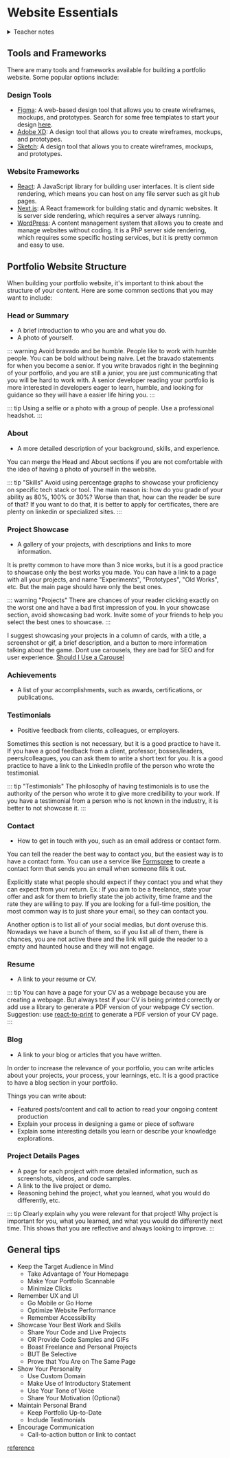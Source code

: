 # Website Essentials

<details>
<summary>Teacher notes</summary>
- Teach some design tools such as Figma, Adobe XD, or Sketch; Introduce the concept of wireframes and mockups; Teach about any website framework such as Next.js, React, or WordPress; Talk about how to host using gh-pages or any other hosting service; 
- In class activity teach them how to publish a simple website using gh-pages and react;
</details>

## Tools and Frameworks

There are many tools and frameworks available for building a portfolio website. Some popular options include:

### Design Tools

- [Figma](https://www.figma.com/): A web-based design tool that allows you to create wireframes, mockups, and
  prototypes. Search for some free templates to start your
  design [here](https://www.figma.com/community/portfolio-templates).
- [Adobe XD](https://www.adobe.com/products/xd.html): A design tool that allows you to create wireframes, mockups, and
  prototypes.
- [Sketch](https://www.sketch.com/): A design tool that allows you to create wireframes, mockups, and prototypes.

### Website Frameworks

- [React](https://reactjs.org/): A JavaScript library for building user interfaces. It is client side rendering, which
  means you can host on any file server such as git hub pages.
- [Next.js](https://nextjs.org/): A React framework for building static and dynamic websites. It is server side
  rendering, which requires a server always running.
- [WordPress](https://wordpress.org/): A content management system that allows you to create and manage websites without
  coding. It is a PhP server side rendering, which requires some specific hosting services, but it is pretty common and
  easy to use.

## Portfolio Website Structure

When building your portfolio website, it's important to think about the structure of your content. Here are some common
sections that you may want to include:

### Head or Summary

- A brief introduction to who you are and what you do.
- A photo of yourself.

::: warning
Avoid bravado and be humble. People like to work with humble people. You can be bold without being naive. Let the
bravado statements for when you become a senior. If you write bravados right in the beginning of your portfolio, and you
are still a junior, you are just communicating that you will be hard to work with. A senior developer reading your
portfolio is more interested in developers eager to learn, humble, and looking for guidance so they will have a easier
life hiring you.
:::

::: tip
Using a selfie or a photo with a group of people. Use a professional headshot.
:::

### About

- A more detailed description of your background, skills, and experience.

You can merge the Head and About sections if you are not comfortable with the idea of having a photo of yourself in the
website.

::: tip "Skills"
Avoid using percentage graphs to showcase your proficiency on specific tech stack or tool. The main reason is: how do
you grade of your ability as 80%, 100% or 30%? Worse than that, how can the reader be sure of that? If you want to do
that, it is better to apply for certificates, there are plenty on linkedin or specialized sites.
:::

### Project Showcase

- A gallery of your projects, with descriptions and links to more information.

It is pretty common to have more than 3 nice works, but it is a good practice to showcase only the best works you made.
You can have a link to a page with all your projects, and name "Experiments", "Prototypes", "Old Works", etc. But the
main page should have only the best ones.

::: warning "Projects"
There are chances of your reader clicking exactly on the worst one and have a bad first impression of you. In your
showcase section, avoid showcasing bad work. Invite some of your friends to help you select the best ones to showcase.
:::

I suggest showcasing your projects in a column of cards, with a title, a screenshot or gif, a brief description, and a
button to more information talking about the game. Dont use carousels, they are bad for SEO and for user
experience. [Should I Use a Carousel](https://shouldiuseacarousel.com/)

### Achievements

- A list of your accomplishments, such as awards, certifications, or publications.

### Testimonials

- Positive feedback from clients, colleagues, or employers.

Sometimes this section is not necessary, but it is a good practice to have it. If you have a good feedback from a
client, professor, bosses/leaders, peers/colleagues, you can ask them to write a short text for you. It is a good
practice to have a link to the LinkedIn profile of the person who wrote the testimonial.

::: tip "Testimonials"
The philosophy of having testimonials is to use the authority of the person who wrote it to give more credibility to
your work. If you have a testimonial from a person who is not known in the industry, it is better to not showcase it.
:::

### Contact

- How to get in touch with you, such as an email address or contact form.

You can tell the reader the best way to contact you, but the easiest way is to have a contact form. You can use a
service like [Formspree](https://formspree.io/) to create a contact form that sends you an email when someone fills it
out.

Explicitly state what people should expect if they contact you and what they can expect from your return. Ex.: If you
aim to be a freelance, state your offer and ask for them to briefly state the job activity, time frame and the rate they
are willing to pay. If you are looking for a full-time position, the most common way is to just share your email, so
they can contact you.

Another option is to list all of your social medias, but dont overuse this. Nowadays we have a bunch of them, so if you
list all of them, there is chances, you are not active there and the link will guide the reader to a empty and haunted
house and they will not engage.

### Resume

- A link to your resume or CV.

::: tip
You can have a page for your CV as a webpage because you are creating a webpage. But always test if your CV is being
printed correctly or add use a library to generate a PDF version of your webpage CV section. Suggestion:
use [react-to-print](https://www.npmjs.com/package/react-to-print) to generate a PDF version of your CV page.
:::

### Blog

- A link to your blog or articles that you have written.

In order to increase the relevance of your portfolio, you can write articles about your projects, your process, your
learnings, etc. It is a good practice to have a blog section in your portfolio.

Things you can write about:

- Featured posts/content and call to action to read your ongoing content production
- Explain your process in designing a game or piece of software
- Explain some interesting details you learn or describe your knowledge explorations.

### Project Details Pages

- A page for each project with more detailed information, such as screenshots, videos, and code samples.
- A link to the live project or demo.
- Reasoning behind the project, what you learned, what you would do differently, etc.

::: tip
Clearly explain why you were relevant for that project! Why project is important for you, what you learned, and what you
would do differently next time. This shows that you are reflective and always looking to improve.
:::

## General tips

- Keep the Target Audience in Mind
  - Take Advantage of Your Homepage
  - Make Your Portfolio Scannable
  - Minimize Clicks
- Remember UX and UI
  - Go Mobile or Go Home
  - Optimize Website Performance
  - Remember Accessibility
- Showcase Your Best Work and Skills
  - Share Your Code and Live Projects
  - OR Provide Code Samples and GIFs
  - Boast Freelance and Personal Projects
  - BUT Be Selective
  - Prove that You Are on The Same Page
- Show Your Personality
  - Use Custom Domain
  - Make Use of Introductory Statement
  - Use Your Tone of Voice
  - Share Your Motivation (Optional)
- Maintain Personal Brand
  - Keep Portfolio Up-to-Date
  - Include Testimonials
- Encourage Communication
  - Call-to-action button or link to contact

[reference](https://www.actitime.com/productivity/how-to-build-a-great-developer-portfolio#use-your-tone-of-voice)

